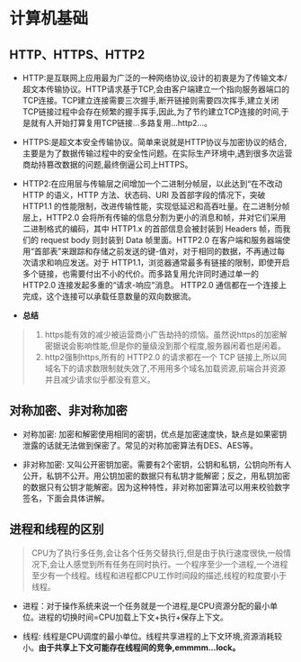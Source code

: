 # 计算机基础

## HTTP、HTTPS、HTTP2

* HTTP:是互联网上应用最为广泛的一种网络协议,设计的初衷是为了传输文本/超文本传输协议。HTTP请求基于TCP,会由客户端建立一个指向服务器端口的TCP连接。TCP建立连接需要三次握手,断开链接则需要四次挥手,建立关闭TCP链接过程中会存在频繁的握手挥手,因此,为了节约建立TCP连接的时间,于是就有人开始打算复用TCP链接...多路复用...http2...。

* HTTPS:是超文本安全传输协议。简单来说就是HTTP协议与加密协议的结合,主要是为了数据传输过程中的安全性问题。在实际生产环境中,遇到很多次运营商劫持篡改数据的问题,最终倒逼公司上HTTPS。

* HTTP2:在应用层与传输层之间增加一个二进制分帧层，以此达到“在不改动 HTTP 的语义，HTTP 方法、状态码、URI 及首部字段的情况下，突破 HTTP1.1 的性能限制，改进传输性能，实现低延迟和高吞吐量。在二进制分帧层上，HTTP2.0 会将所有传输的信息分割为更小的消息和帧，并对它们采用二进制格式的编码，其中 HTTP1.x 的首部信息会被封装到 Headers 帧，而我们的 request body 则封装到 Data 帧里面。HTTP2.0 在客户端和服务器端使用“首部表”来跟踪和存储之前发送的键-值对，对于相同的数据，不再通过每次请求和响应发送。对于 HTTP1.1，浏览器通常最多有链接的限制，即使开启多个链接，也需要付出不小的代价。而多路复用允许同时通过单一的 HTTP2.0 连接发起多重的“请求-响应”消息。 HTTP2.0 通信都在一个连接上完成，这个连接可以承载任意数量的双向数据流。

* **总结**
>1. https能有效的减少被运营商小广告劫持的烦恼。虽然说https的加密解密据说会影响性能,但是你的量级没到那个程度,服务器闲着也是闲着。
>2. http2强制https,所有的 HTTP2.0 的请求都在一个 TCP 链接上,所以同域名下的请求数限制就失效了,不用用多个域名加载资源,前端合并资源并且减少请求似乎都没有意义。 

## 对称加密、非对称加密

* 对称加密: 加密和解密使用相同的密钥，优点是加密速度快，缺点是如果密钥泄露的话就无法做到保密了。常见的对称加密算法有DES、AES等。

* 非对称加密: 又叫公开密钥加密。需要有2个密钥，公钥和私钥，公钥向所有人公开，私钥不公开。用公钥加密的数据只有私钥才能解密；反之，用私钥加密的数据只有公钥才能解密。因为这种特性，非对称加密算法可以用来校验数字签名，下面会具体讲解。

## 进程和线程的区别
>CPU为了执行多任务,会让各个任务交替执行,但是由于执行速度很快,一般情况下,会让人感觉到所有任务在同时执行。一个程序至少一个进程,一个进程至少有一个线程。线程和进程都CPU工作时间段的描述,线程的粒度要小于线程。

* 进程：对于操作系统来说一个任务就是一个进程,是CPU资源分配的最小单位。进程的切换时间=CPU加载上下文+执行+保存上下文。

* 线程: 线程是CPU调度的最小单位。线程共享进程的上下文环境,资源消耗较小。**由于共享上下文可能存在线程间的竞争,emmmm...lock。**